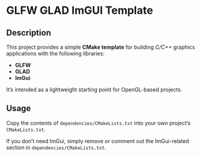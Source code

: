 # GLFW GLAD ImGUI Template

## Description

This project provides a simple **CMake template** for building *C/C++* graphics applications with the following libraries:

- **GLFW**
- **GLAD**
- **ImGui**

It’s intended as a lightweight starting point for OpenGL-based projects.

## Usage

Copy the contents of `dependencies/CMakeLists.txt` into your own project’s `CMakeLists.txt`.

If you don’t need ImGui, simply remove or comment out the ImGui-related section in `dependencies/CMakeLists.txt`.

